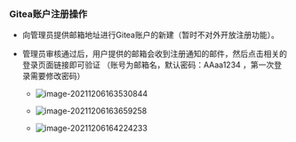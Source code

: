 

### Gitea账户注册操作

* 向管理员提供邮箱地址进行Gitea账户的新建（暂时不对外开放注册功能）。

* 管理员审核通过后，用户提供的邮箱会收到注册通知的邮件，然后点击相关的登录页面链接即可验证
  （账号为邮箱名，默认密码：AAaa1234 ，第一次登录需要修改密码）
  
  * ![image-20211206163530844](http://conti-picture-database.oss-cn-hangzhou.aliyuncs.com/img/image-20211206163530844.png ':size=1600*900')
  
  * ![image-20211206163659258](http://conti-picture-database.oss-cn-hangzhou.aliyuncs.com/img/image-20211206163659258.png ':size=1600*900')
  * ![image-20211206164224233](http://conti-picture-database.oss-cn-hangzhou.aliyuncs.com/img/image-20211206164224233.png ':size=1600*900')